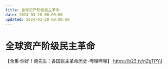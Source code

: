 ```yaml
---
title: 全球资产阶级民主革命
date: 2024-03-20 00:00:00
updated: 2024-03-20 00:00:00
---
```


# 全球资产阶级民主革命

【合集·你好！德先生：各国民主革命历史-哔哩哔哩】 https://b23.tv/nZgTPYJ

